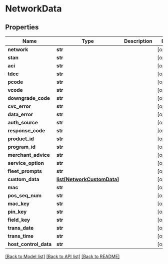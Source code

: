 # NetworkData

## Properties
Name | Type | Description | Notes
------------ | ------------- | ------------- | -------------
**network** | **str** |  | [optional] 
**stan** | **str** |  | [optional] 
**aci** | **str** |  | [optional] 
**tdcc** | **str** |  | [optional] 
**pcode** | **str** |  | [optional] 
**vcode** | **str** |  | [optional] 
**downgrade_code** | **str** |  | [optional] 
**cvc_error** | **str** |  | [optional] 
**data_error** | **str** |  | [optional] 
**auth_source** | **str** |  | [optional] 
**response_code** | **str** |  | [optional] 
**product_id** | **str** |  | [optional] 
**program_id** | **str** |  | [optional] 
**merchant_advice** | **str** |  | [optional] 
**service_option** | **str** |  | [optional] 
**fleet_prompts** | **str** |  | [optional] 
**custom_data** | [**list[NetworkCustomData]**](NetworkCustomData.md) |  | [optional] 
**mac** | **str** |  | [optional] 
**pos_seq_num** | **str** |  | [optional] 
**mac_key** | **str** |  | [optional] 
**pin_key** | **str** |  | [optional] 
**field_key** | **str** |  | [optional] 
**trans_date** | **str** |  | [optional] 
**trans_time** | **str** |  | [optional] 
**host_control_data** | **str** |  | [optional] 

[[Back to Model list]](../README.md#documentation-for-models) [[Back to API list]](../README.md#documentation-for-api-endpoints) [[Back to README]](../README.md)


